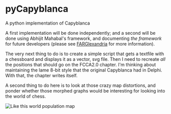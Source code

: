 # pyCapyblanca

A python implementation of Capyblanca

A first implementation will be done independently; and a second will be done using Abhijit Mahabal's framework, and documenting *the framework* for future developers (please see [FARGlexandria](https://github.com/Alex-Linhares/FARGlexandria) for more information).

The very next thing to do is to create a simple script that gets a textfile with a chessboard and displays it as a vector, svg file.  Then I need to recreate *all* the positions that should go on the FCCA2.0 chapter. I'm thinking about maintaining the lame 8-bit style that the original Capyblanca had in Delphi.  With that, the chapter writes itself. 

A second thing to do here is to look at those crazy map distortions, and ponder whether those morphed graphs would be interesting for looking into the world of chess.  

![Like this world population map](http://i.dailymail.co.uk/i/pix/2009/10/02/article-1217571-06A92BFC000005DC-920_964x405.jpg)
